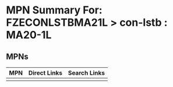 



# MPN Summary For: FZECONLSTBMA21L > con-lstb : MA20-1L

## MPNs
  

|MPN|Direct Links|Search Links|
| :--- | :--- | :--- |
||||
